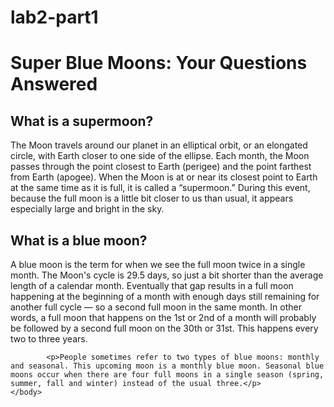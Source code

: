 # lab2-part1

<!DOCTYPE html>
<html lang="en">
    <head>
		<meta charset="utf-8">
    <title>Super Blue Moons: Your Questions Answered</title>
    </head>
    <body>
		<h1>Super Blue Moons: Your Questions Answered</h1>
        <h2>What is a supermoon?</h2>
            <p>The Moon travels around our planet in an elliptical orbit, or an elongated circle, with Earth closer to one side of the ellipse. Each month, the Moon passes through the point closest to Earth (perigee) and the point farthest from Earth (apogee). When the Moon is at or near its closest point to Earth at the same time as it is full, it is called a “supermoon.” During this event, because the full moon is a little bit closer to us than usual, it appears especially large and bright in the sky.</p>
		<h2>What is a blue moon?</h2>
			<p>A blue moon is the term for when we see the full moon twice in a single month. The Moon's cycle is 29.5 days, so just a bit shorter than the average length of a calendar month. Eventually that gap results in a full moon happening at the beginning of a month with enough days still remaining for another full cycle ― so a second full moon in the same month. In other words, a full moon that happens on the 1st or 2nd of a month will probably be followed by a second full moon on the 30th or 31st. This happens every two to three years.</p>
	    
            <p>People sometimes refer to two types of blue moons: monthly and seasonal. This upcoming moon is a monthly blue moon. Seasonal blue moons occur when there are four full moons in a single season (spring, summer, fall and winter) instead of the usual three.</p>
    </body>
</html>

